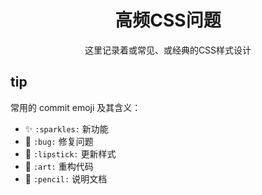 <h1 align=center>高频CSS问题</h1>

<p align=center>这里记录着或常见、或经典的CSS样式设计</p>

<Navmap />

## tip

常用的 commit emoji 及其含义：

- ✨ `:sparkles:` 新功能
- 🐛 `:bug:` 修复问题
- 💄 `:lipstick:` 更新样式
- 🎨 `:art:` 重构代码
- 📝 `:pencil:` 说明文档
